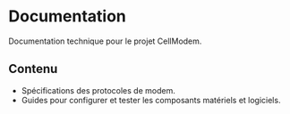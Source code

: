 # Documentation
Documentation technique pour le projet CellModem.

## Contenu
- Spécifications des protocoles de modem.
- Guides pour configurer et tester les composants matériels et logiciels.
